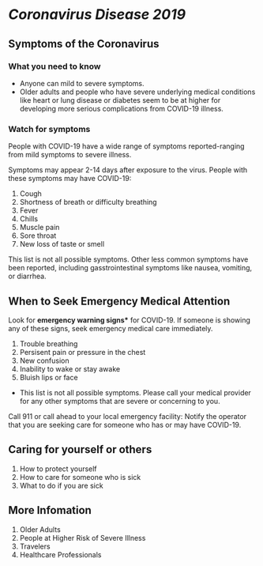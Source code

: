 # *Coronavirus Disease 2019*

## Symptoms of the Coronavirus

### What you need to know

* Anyone can mild to severe symptoms.
* Older adults and people who have severe underlying medical conditions like heart or lung disease or diabetes seem to be at higher for developing more serious complications from COVID-19 illness.

 ### Watch for symptoms

 People with COVID-19 have a wide range of symptoms reported-ranging from mild symptoms to severe illness.

 Symptoms may appear 2-14 days after exposure to the virus. People with these symptoms may have COVID-19:

 1. Cough
 1. Shortness of breath or difficulty breathing
 1. Fever
 1. Chills
 1. Muscle pain
 1. Sore throat
 1. New loss of taste or smell

 This list is not all possible symptoms. Other less common symptoms have been reported, including gasstrointestinal symptoms like nausea, vomiting, or diarrhea.

 ## When to Seek Emergency Medical Attention

 Look for **emergency warning signs\*** for COVID-19. If someone is showing any of these signs, seek emergency medical care immediately.

 1. Trouble breathing
 1. Persisent pain or pressure in the chest
 1. New confusion
 1. Inability to wake or stay awake
 1. Bluish lips or face

 * This list is not all possible symptoms. Please call your medical provider for any other symptoms that are severe or concerning to you.

 Call 911 or call ahead to your local emergency facility: Notify the operator that you are seeking care for someone who has or may have COVID-19.

 ## Caring for yourself or others

 1. How to protect yourself
 1. How to care for someone who is sick
 1. What to do if you are sick

 ## More Infomation

 1. Older Adults
 1. People at Higher Risk of Severe Illness
 1. Travelers
 1. Healthcare Professionals 
